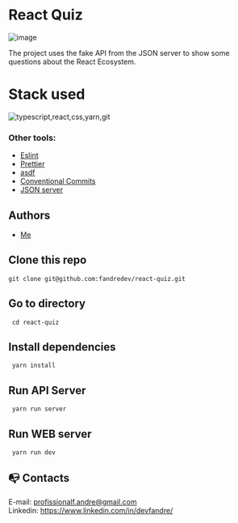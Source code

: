 # React Quiz

![image](https://github.com/user-attachments/assets/32670858-cac3-4597-80ea-5992f4ee1c4a)

The project uses the fake API from the JSON server to show some questions about the React Ecosystem.

# Stack used

<img src="https://skillicons.dev/icons?i=typescript,react,css,yarn,git&theme=dark" alt="typescript,react,css,yarn,git" />

### Other tools:

- [Eslint](https://eslint.org/)
- [Prettier](https://prettier.io/)
- [asdf](https://asdf-vm.com/)
- [Conventional Commits](https://www.conventionalcommits.org/en/v1.0.0/)
- [JSON server](https://www.npmjs.com/package/json-server)

## Authors

- [Me](https://www.linkedin.com/in/devfandre/)

## Clone this repo

```
git clone git@github.com:fandredev/react-quiz.git
```

## Go to directory

```
 cd react-quiz
```

## Install dependencies

```
 yarn install
```

## Run API Server

```
 yarn run server
```

## Run WEB server

```
 yarn run dev
```

## :mailbox_with_no_mail: Contacts

E-mail: profissionalf.andre@gmail.com<br>
Linkedin: https://www.linkedin.com/in/devfandre/<br>
